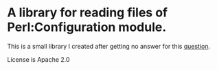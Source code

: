 # A library for reading files of Perl:Configuration module.

This is a small library I created after getting no answer for
this [question]( http://stackoverflow.com/questions/6095532/java-library-for-reading-apache-httpd-configuration-files-same-as-perls-config).

License is Apache 2.0






